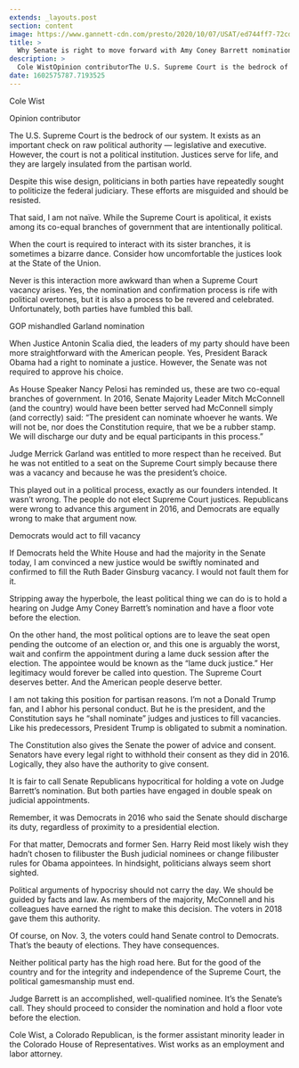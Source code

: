 ```yaml
--- 
extends: _layouts.post 
section: content 
image: https://www.gannett-cdn.com/presto/2020/10/07/USAT/ed744ff7-72cd-4880-ae81-15ebaab29853-AP_Supreme_Court_Barrett.jpg?crop=4499,2531,x0,y450&width=3200&height=1801&format=pjpg&auto=webp 
title: > 
  Why Senate is right to move forward with Amy Coney Barrett nomination 
description: > 
  Cole WistOpinion contributorThe U.S. Supreme Court is the bedrock of our system.While the Supreme Court is apolitical, it exists among its co-equal branches of government that are intentionally political.Never is this interaction more awkward than when a Supreme Court vacancy arises.The people do not elect Supreme Court justices.But for the good of the country and for the integrity and independence of the Supreme Court, the political gamesmanship must end. 
date: 1602575787.7193525 
--- 
```

Cole Wist

Opinion contributor

The U.S. Supreme Court is the bedrock of our system. It exists as an important check on raw political authority — legislative and executive. However, the court is not a political institution. Justices serve for life, and they are largely insulated from the partisan world.

Despite this wise design, politicians in both parties have repeatedly sought to politicize the federal judiciary. These efforts are misguided and should be resisted.

That said, I am not naïve. While the Supreme Court is apolitical, it exists among its co-equal branches of government that are intentionally political.

When the court is required to interact with its sister branches, it is sometimes a bizarre dance. Consider how uncomfortable the justices look at the State of the Union.

Never is this interaction more awkward than when a Supreme Court vacancy arises. Yes, the nomination and confirmation process is rife with political overtones, but it is also a process to be revered and celebrated. Unfortunately, both parties have fumbled this ball.

GOP mishandled Garland nomination

When Justice Antonin Scalia died, the leaders of my party should have been more straightforward with the American people. Yes, President Barack Obama had a right to nominate a justice. However, the Senate was not required to approve his choice.

As House Speaker Nancy Pelosi has reminded us, these are two co-equal branches of government. In 2016, Senate Majority Leader Mitch McConnell (and the country) would have been better served had McConnell simply (and correctly) said: “The president can nominate whoever he wants. We will not be, nor does the Constitution require, that we be a rubber stamp. We will discharge our duty and be equal participants in this process.”

Judge Merrick Garland was entitled to more respect than he received. But he was not entitled to a seat on the Supreme Court simply because there was a vacancy and because he was the president’s choice.

This played out in a political process, exactly as our founders intended. It wasn’t wrong. The people do not elect Supreme Court justices. Republicans were wrong to advance this argument in 2016, and Democrats are equally wrong to make that argument now.

Democrats would act to fill vacancy

If Democrats held the White House and had the majority in the Senate today, I am convinced a new justice would be swiftly nominated and confirmed to fill the Ruth Bader Ginsburg vacancy. I would not fault them for it.

Stripping away the hyperbole, the least political thing we can do is to hold a hearing on Judge Amy Coney Barrett’s nomination and have a floor vote before the election.

On the other hand, the most political options are to leave the seat open pending the outcome of an election or, and this one is arguably the worst, wait and confirm the appointment during a lame duck session after the election. The appointee would be known as the “lame duck justice.” Her legitimacy would forever be called into question. The Supreme Court deserves better. And the American people deserve better.

I am not taking this position for partisan reasons. I’m not a Donald Trump fan, and I abhor his personal conduct. But he is the president, and the Constitution says he “shall nominate” judges and justices to fill vacancies. Like his predecessors, President Trump is obligated to submit a nomination.

The Constitution also gives the Senate the power of advice and consent. Senators have every legal right to withhold their consent as they did in 2016. Logically, they also have the authority to give consent.

It is fair to call Senate Republicans hypocritical for holding a vote on Judge Barrett’s nomination. But both parties have engaged in double speak on judicial appointments.

Remember, it was Democrats in 2016 who said the Senate should discharge its duty, regardless of proximity to a presidential election.

For that matter, Democrats and former Sen. Harry Reid most likely wish they hadn’t chosen to filibuster the Bush judicial nominees or change filibuster rules for Obama appointees. In hindsight, politicians always seem short sighted.

Political arguments of hypocrisy should not carry the day. We should be guided by facts and law. As members of the majority, McConnell and his colleagues have earned the right to make this decision. The voters in 2018 gave them this authority.

Of course, on Nov. 3, the voters could hand Senate control to Democrats. That’s the beauty of elections. They have consequences.

Neither political party has the high road here. But for the good of the country and for the integrity and independence of the Supreme Court, the political gamesmanship must end.

Judge Barrett is an accomplished, well-qualified nominee. It’s the Senate’s call. They should proceed to consider the nomination and hold a floor vote before the election.

Cole Wist, a Colorado Republican, is the former assistant minority leader in the Colorado House of Representatives. Wist works as an employment and labor attorney.